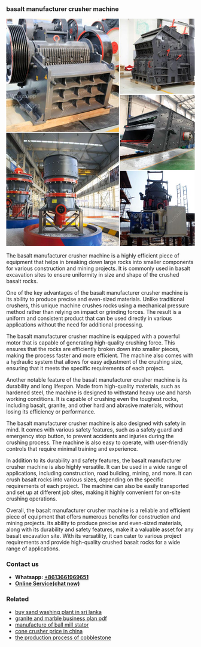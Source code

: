 <h3>basalt manufacturer crusher machine</h3><img src='1708309181.jpg' alt=''><p>The basalt manufacturer crusher machine is a highly efficient piece of equipment that helps in breaking down large rocks into smaller components for various construction and mining projects. It is commonly used in basalt excavation sites to ensure uniformity in size and shape of the crushed basalt rocks.</p><p>One of the key advantages of the basalt manufacturer crusher machine is its ability to produce precise and even-sized materials. Unlike traditional crushers, this unique machine crushes rocks using a mechanical pressure method rather than relying on impact or grinding forces. The result is a uniform and consistent product that can be used directly in various applications without the need for additional processing.</p><p>The basalt manufacturer crusher machine is equipped with a powerful motor that is capable of generating high-quality crushing force. This ensures that the rocks are efficiently broken down into smaller pieces, making the process faster and more efficient. The machine also comes with a hydraulic system that allows for easy adjustment of the crushing size, ensuring that it meets the specific requirements of each project.</p><p>Another notable feature of the basalt manufacturer crusher machine is its durability and long lifespan. Made from high-quality materials, such as hardened steel, the machine is designed to withstand heavy use and harsh working conditions. It is capable of crushing even the toughest rocks, including basalt, granite, and other hard and abrasive materials, without losing its efficiency or performance.</p><p>The basalt manufacturer crusher machine is also designed with safety in mind. It comes with various safety features, such as a safety guard and emergency stop button, to prevent accidents and injuries during the crushing process. The machine is also easy to operate, with user-friendly controls that require minimal training and experience.</p><p>In addition to its durability and safety features, the basalt manufacturer crusher machine is also highly versatile. It can be used in a wide range of applications, including construction, road building, mining, and more. It can crush basalt rocks into various sizes, depending on the specific requirements of each project. The machine can also be easily transported and set up at different job sites, making it highly convenient for on-site crushing operations.</p><p>Overall, the basalt manufacturer crusher machine is a reliable and efficient piece of equipment that offers numerous benefits for construction and mining projects. Its ability to produce precise and even-sized materials, along with its durability and safety features, make it a valuable asset for any basalt excavation site. With its versatility, it can cater to various project requirements and provide high-quality crushed basalt rocks for a wide range of applications.</p><h3>Contact us</h3><ul><li><strong>Whatsapp:&nbsp;<a href="https://wa.me/8613661969651">+8613661969651</a></strong></li><li><a href="https://swt.shibang-china.com/?git&amp;zhl&amp;basalt manufacturer crusher machine"><strong>Online Service(chat now)</strong></a></li></ul><h3>Related</h3><ul><li><a href='buy sand washing plant in sri lanka.md'>buy sand washing plant in sri lanka</a></li><li><a href='granite and marble business plan pdf.md'>granite and marble business plan pdf</a></li><li><a href='manufacture of ball mill stator.md'>manufacture of ball mill stator</a></li><li><a href='cone crusher price in china.md'>cone crusher price in china</a></li><li><a href='the production process of cobblestone.md'>the production process of cobblestone</a></li></ul>